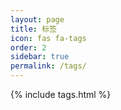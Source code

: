 ```yaml
---
layout: page
title: 标签
icon: fas fa-tags
order: 2
sidebar: true
permalink: /tags/
---
```

{% include tags.html %}
